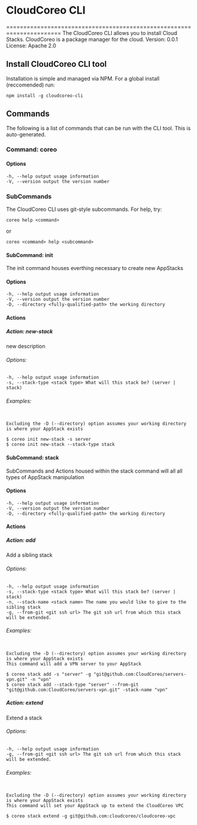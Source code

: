 # CloudCoreo CLI
======================================================================
The CloudCoreo CLI allows you to install Cloud Stacks. CloudCoreo is a package manager for the cloud.
Version: 0.0.1
License: Apache 2.0

## Install CloudCoreo CLI tool

Installation is simple and managed via NPM. For a global install (reccomended) run:

```
npm install -g cloudcoreo-cli
```

## Commands

The following is a list of commands that can be run with the CLI tool. This is auto-generated.

### Command: **coreo**

#### Options

```
-h, --help output usage information
-V, --version output the version number
```

### SubCommands

The CloudCoreo CLI uses git-style subcommands.
For help, try:
```
coreo help <command>
```
or
```
coreo <command> help <subcommand>
```

#### SubCommand: init

The init command houses everthing necessary to create new AppStacks
#### Options

```
-h, --help output usage information
-V, --version output the version number
-D, --directory <fully-qualified-path> the working directory
```
#### Actions

##### Action: new-stack

  new description

###### Options:

```
-h, --help output usage information
-s, --stack-type <stack type> What will this stack be? (server | stack)
```
###### Examples:

```

Excluding the -D (--directory) option assumes your working directory is where your AppStack exists

$ coreo init new-stack -s server
$ coreo init new-stack --stack-type stack
```

#### SubCommand: stack

SubCommands and Actions housed within the stack command will all all types of AppStack manipulation
#### Options

```
-h, --help output usage information
-V, --version output the version number
-D, --directory <fully-qualified-path> the working directory
```
#### Actions

##### Action: add

  Add a sibling stack

###### Options:

```
-h, --help output usage information
-s, --stack-type <stack type> What will this stack be? (server | stack)
-n, --stack-name <stack name> The name you would like to give to the sibling stack
-g, --from-git <git ssh url> The git ssh url from which this stack will be extended.
```
###### Examples:

```

Excluding the -D (--directory) option assumes your working directory is where your AppStack exists
This command will add a VPN server to your AppStack

$ coreo stack add -s "server" -g "git@github.com:CloudCoreo/servers-vpn.git" -n "vpn"
$ coreo stack add --stack-type "server" --from-git "git@github.com:CloudCoreo/servers-vpn.git" -stack-name "vpn"
```
##### Action: extend

  Extend a stack

###### Options:

```
-h, --help output usage information
-g, --from-git <git ssh url> The git ssh url from which this stack will be extended.
```
###### Examples:

```

Excluding the -D (--directory) option assumes your working directory is where your AppStack exists
This command will set your AppStack up to extend the CloudCoreo VPC

$ coreo stack extend -g git@github.com:cloudcoreo/cloudcoreo-vpc
```
